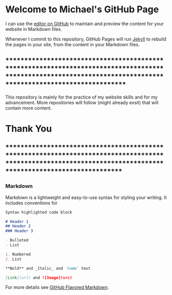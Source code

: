 # Welcome to Michael's GitHub Page

I can use the [editor on GitHub](https://github.com/Michael-Obele/HTML-CSS-JS-Assignmnet/edit/main/README.md) to maintain and preview the content for your website in Markdown files.

Whenever I commit to this repository, GitHub Pages will run [Jekyll](https://jekyllrb.com/) to rebuild the pages in your site, from the content in your Markdown files.
## **************************************************************************************************************************************************************
This repository is mainly for the practice of my website skills and for my advancement. More repositories will follow (might already exsit) that will contain more content.
# Thank You





## *************************************************************************************************************************************************************
### Markdown

Markdown is a lightweight and easy-to-use syntax for styling your writing. It includes conventions for

```markdown
Syntax highlighted code block

# Header 1
## Header 2
### Header 3

- Bulleted
- List

1. Numbered
2. List

**Bold** and _Italic_ and `Code` text

[Link](url) and ![Image](src)
```

For more details see [GitHub Flavored Markdown](https://guides.github.com/features/mastering-markdown/).
